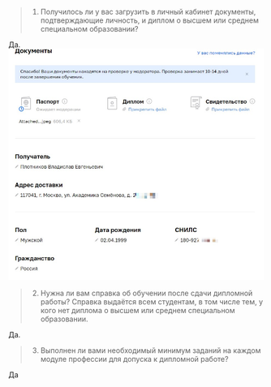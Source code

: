 > 1. Получилось ли у вас загрузить в личный кабинет документы, подтверждающие личность, и диплом о высшем или среднем специальном образовании?

Да.![img.png](img.png)

> 2. Нужна ли вам справка об обучении после сдачи дипломной работы? Справка выдаётся всем студентам, в том числе тем, у кого нет диплома о высшем или среднем специальном образовании.

Да.

> 3. Выполнен ли вами необходимый минимум заданий на каждом модуле профессии для допуска к дипломной работе?

Да